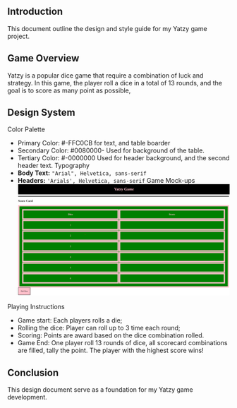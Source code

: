 ## **Introduction**
This document outline the design and style guide for my Yatzy game project.

## **Game Overview**
Yatzy is a popular dice game that require a combination of luck and strategy. In this game, the player roll a dice in a total of 13 rounds, and the goal is to score as many point as possible,

## **Design System**
Color Palette
- Primary Color: #-FFC0CB for text, and table boarder
- Secondary Color: #0080000- Used for background of the table.
- Tertiary Color: #-0000000 Used for header background, and the second header text.
Typography
- **Body Text:** `"Arial", Helvetica, sans-serif`
- **Headers:** `'Arials', Helvetica, sans-serif`
Game Mock-ups
![Header Mock-up](header.png)
![Content Mock-up](body.png)

Playing Instructions
- Game start: Each players rolls a die;
- Rolling the dice: Player can roll up to 3 time each round;
- Scoring: Points are award based on the dice combination rolled.
- Game End: One player roll 13 rounds of dice, all scorecard combinations are filled, tally the point. The player with the highest score wins!
## **Conclusion**
This design document serve as a foundation for my Yatzy game development.